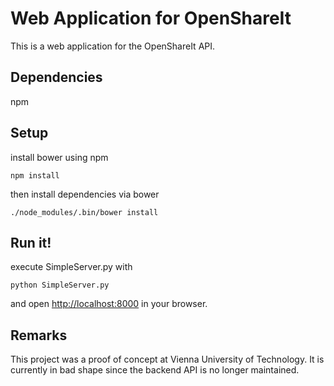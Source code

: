 # Web Application for OpenShareIt

This is a web application for the OpenShareIt API.


## Dependencies

npm

## Setup

install bower using npm

```
npm install
```

then install dependencies via bower

```
./node_modules/.bin/bower install
```

## Run it!

execute SimpleServer.py with

```
python SimpleServer.py
```

and open [http://localhost:8000](http://localhost:8000) in your browser.

## Remarks

This project was a proof of concept at Vienna University of Technology.
It is currently in bad shape since the backend API is no longer maintained.

